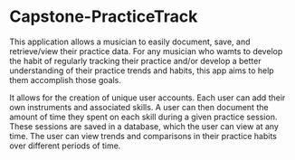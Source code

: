 # Capstone-PracticeTrack

This application allows a musician to easily document, save, and retrieve/view their practice data. For any musician who wamts to develop the habit of regularly tracking their practice and/or develop a better understanding of their practice trends and habits, this app aims to help them accomplish those goals. 

It allows for the creation of unique user accounts. Each user can add their own instruments and associated skills. A user can then document the amount of time they spent on each skill during a given practice session. These sessions are saved in a database, which the user can view at any time. The user can view trends and comparisons in their practice habits over different periods of time.  
